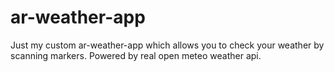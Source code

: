 # ar-weather-app
Just my custom ar-weather-app which allows you to check your weather by scanning markers. Powered by real open meteo weather api.
